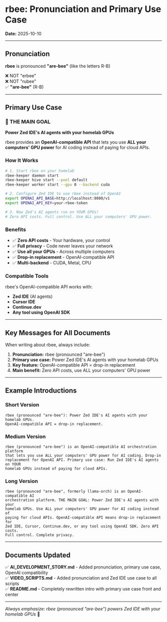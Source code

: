 # rbee: Pronunciation and Primary Use Case

**Date:** 2025-10-10

---

## Pronunciation

**rbee** is pronounced **"are-bee"** (like the letters R-B)

❌ NOT "erbee"  
❌ NOT "rubee"  
✅ **"are-bee"** (R-B)

---

## Primary Use Case

### 🎯 THE MAIN GOAL

**Power Zed IDE's AI agents with your homelab GPUs**

rbee provides an **OpenAI-compatible API** that lets you use **ALL your computers' GPU power** for AI coding instead of paying for cloud APIs.

### How It Works

```bash
# 1. Start rbee on your homelab
rbee-keeper daemon start
rbee-keeper hive start --pool default
rbee-keeper worker start --gpu 0 --backend cuda

# 2. Configure Zed IDE to use rbee instead of OpenAI
export OPENAI_API_BASE=http://localhost:8080/v1
export OPENAI_API_KEY=your-rbee-token

# 3. Now Zed's AI agents run on YOUR GPUs!
# Zero API costs. Full control. Use ALL your computers' GPU power.
```

### Benefits

- ✅ **Zero API costs** - Your hardware, your control
- ✅ **Full privacy** - Code never leaves your network
- ✅ **Use all your GPUs** - Across multiple computers
- ✅ **Drop-in replacement** - OpenAI-compatible API
- ✅ **Multi-backend** - CUDA, Metal, CPU

### Compatible Tools

rbee's OpenAI-compatible API works with:
- **Zed IDE** (AI agents)
- **Cursor IDE**
- **Continue.dev**
- **Any tool using OpenAI SDK**

---

## Key Messages for All Documents

When writing about rbee, always include:

1. **Pronunciation:** rbee (pronounced "are-bee")
2. **Primary use case:** Power Zed IDE's AI agents with your homelab GPUs
3. **Key feature:** OpenAI-compatible API = drop-in replacement
4. **Main benefit:** Zero API costs, use ALL your computers' GPU power

---

## Example Introductions

### Short Version
```
rbee (pronounced "are-bee"): Power Zed IDE's AI agents with your homelab GPUs. 
OpenAI-compatible API = drop-in replacement.
```

### Medium Version
```
rbee (pronounced "are-bee") is an OpenAI-compatible AI orchestration platform 
that lets you use ALL your computers' GPU power for AI coding. Drop-in 
replacement for OpenAI API. Primary use case: Run Zed IDE's AI agents on YOUR 
homelab GPUs instead of paying for cloud APIs.
```

### Long Version
```
rbee (pronounced "are-bee", formerly llama-orch) is an OpenAI-compatible AI 
orchestration platform. THE MAIN GOAL: Power Zed IDE's AI agents with your 
homelab GPUs. Use ALL your computers' GPU power for AI coding instead of 
paying for cloud APIs. OpenAI-compatible API means drop-in replacement for 
Zed IDE, Cursor, Continue.dev, or any tool using OpenAI SDK. Zero API costs. 
Full control. Complete privacy.
```

---

## Documents Updated

✅ **AI_DEVELOPMENT_STORY.md** - Added pronunciation, primary use case, OpenAI compatibility  
✅ **VIDEO_SCRIPTS.md** - Added pronunciation and Zed IDE use case to all scripts  
✅ **README.md** - Completely rewritten intro with primary use case front and center  

---

*Always emphasize: rbee (pronounced "are-bee") powers Zed IDE with your homelab GPUs* 🐝
